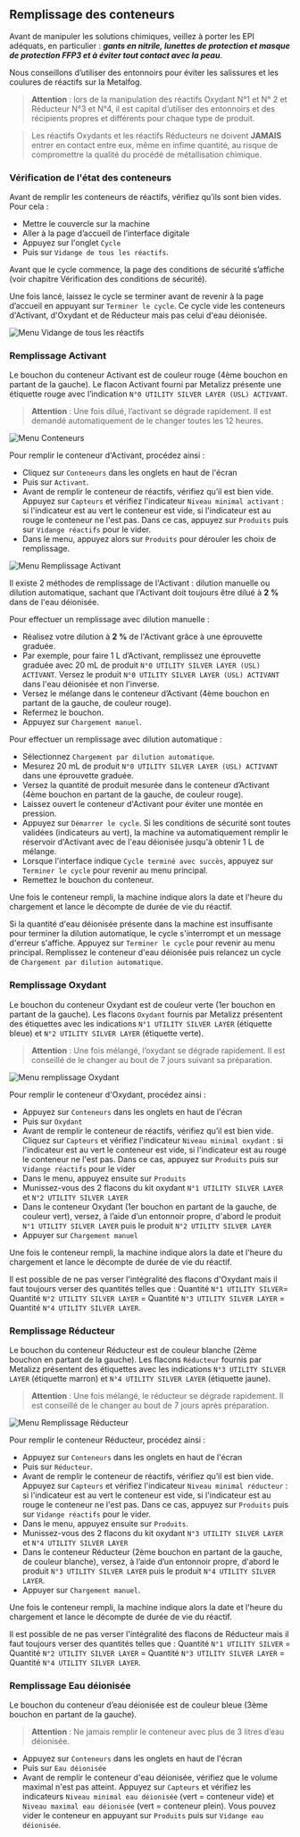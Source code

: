 ## Remplissage des conteneurs

Avant de manipuler les solutions chimiques, veillez à porter les EPI adéquats, en particulier : ***gants en nitrile, lunettes de protection et masque de protection FFP3 et à éviter tout contact avec la peau***.

Nous conseillons d’utiliser des entonnoirs pour éviter les salissures et les coulures de réactifs sur la Metalfog.

> **Attention** : lors de la manipulation des réactifs Oxydant N°1 et N° 2 et Réducteur N°3 et N°4, il est capital d’utiliser des entonnoirs et des récipients propres et différents pour chaque type de produit.

> Les réactifs Oxydants et les réactifs Réducteurs ne doivent **JAMAIS** entrer en contact entre eux, même en infime quantité, au risque de compromettre la qualité du procédé de métallisation chimique.

### Vérification de l'état des conteneurs

Avant de remplir les conteneurs de réactifs, vérifiez qu’ils sont bien vides.
Pour cela :

- Mettre le couvercle sur la machine
- Aller à la page d’accueil de l’interface digitale
- Appuyez sur l'onglet `Cycle`
- Puis sur `Vidange de tous les réactifs`.

Avant que le cycle commence, la page des conditions de sécurité s’affiche (voir chapitre Vérification des conditions de sécurité).

Une fois lancé, laissez le cycle se terminer avant de revenir à la page d’accueil en appuyant sur `Terminer le cycle`. Ce cycle vide les conteneurs d'Activant, d'Oxydant et de Réducteur mais pas celui d'eau déionisée.

![Menu Vidange de tous les réactifs](vidange_reactifs.png)

### Remplissage Activant

Le bouchon du conteneur Activant est de couleur rouge (4ème bouchon en partant de la gauche). Le flacon Activant fourni par Metalizz présente une étiquette rouge avec l’indication `N°0 UTILITY SILVER LAYER (USL) ACTIVANT`.

>**Attention** : Une fois dilué, l’activant se dégrade rapidement. Il est demandé automatiquement de le changer toutes les 12 heures.

![Menu Conteneurs](menu_conteneurs.png)

Pour remplir le conteneur d'Activant, procédez ainsi :

- Cliquez sur `Conteneurs` dans les onglets en haut de l'écran
- Puis sur `Activant`.
- Avant de remplir le conteneur de réactifs, vérifiez qu’il est bien vide. Appuyez sur `Capteurs` et vérifiez l'indicateur `Niveau minimal activant` : si l'indicateur est au vert le conteneur est vide, si l'indicateur est au rouge le conteneur ne l'est pas. Dans ce cas, appuyez sur `Produits` puis sur `Vidange réactifs` pour le vider.
- Dans le menu, appuyez alors sur `Produits` pour dérouler les choix de remplissage.

![Menu Remplissage Activant](menu_activant.png)

Il existe 2 méthodes de remplissage de l'Activant : dilution manuelle ou dilution automatique, sachant que l'Activant doit toujours être dilué à **2 %** dans de l'eau déionisée.

Pour effectuer un remplissage avec dilution manuelle :

- Réalisez votre dilution à **2 %** de l'Activant grâce à une éprouvette graduée.
- Par exemple, pour faire 1 L d’Activant, remplissez une éprouvette graduée avec 20 mL de produit `N°0 UTILITY SILVER LAYER (USL) ACTIVANT`. Versez le produit `N°0 UTILITY SILVER LAYER (USL) ACTIVANT` dans l'eau déionisée et non l'inverse.
- Versez le mélange dans le conteneur d’Activant (4ème bouchon en partant de la gauche, de couleur rouge).
- Refermez le bouchon.
- Appuyez sur `Chargement manuel`.

Pour effectuer un remplissage avec dilution automatique :

- Sélectionnez `Chargement par dilution automatique`.
- Mesurez 20 mL de produit `N°0 UTILITY SILVER LAYER (USL) ACTIVANT` dans une éprouvette graduée.
- Versez la quantité de produit mesurée dans le conteneur d’Activant (4ème bouchon en partant de la gauche, de couleur rouge).
- Laissez ouvert le conteneur d'Activant pour éviter une montée en pression.
- Appuyez sur `Démarrer le cycle`.
 Si les conditions de sécurité sont toutes validées (indicateurs au vert), la machine va automatiquement remplir le réservoir d'Activant avec de l'eau déionisée jusqu'à obtenir 1 L de mélange.
- Lorsque l'interface indique `Cycle terminé avec succès`, appuyez sur `Terminer le cycle` pour revenir au menu principal.
- Remettez le bouchon du conteneur.

Une fois le conteneur rempli, la machine indique alors la date et l'heure du chargement et lance le décompte de durée de vie du réactif.

Si la quantité d'eau déionisée présente dans la machine est insuffisante pour terminer la dilution automatique, le cycle s'interrompt et un message d'erreur s'affiche. Appuyez sur `Terminer le cycle` pour revenir au menu principal. Remplissez le conteneur d'eau déionisée puis relancez un cycle de `Chargement par dilution automatique`.

### Remplissage Oxydant

Le bouchon du conteneur Oxydant est de couleur verte (1er bouchon en partant de la gauche). Les flacons `Oxydant` fournis par Metalizz présentent des étiquettes avec les indications `N°1 UTILITY SILVER LAYER` (étiquette bleue) et `N°2 UTILITY SILVER LAYER` (étiquette verte).

>**Attention** : Une fois mélangé, l’oxydant se dégrade rapidement. Il est conseillé de le changer au bout de 7 jours suivant sa préparation.

![Menu remplissage Oxydant](remplissage_oxydant.png)

Pour remplir le conteneur d'Oxydant, procédez ainsi :

- Appuyez sur `Conteneurs` dans les onglets en haut de l'écran
- Puis sur `Oxydant`
- Avant de remplir le conteneur de réactifs, vérifiez qu’il est bien vide. Cliquez sur `Capteurs` et vérifiez l'indicateur `Niveau minimal oxydant` : si l'indicateur est au vert le conteneur est vide, si l'indicateur est au rouge le conteneur ne l'est pas. Dans ce cas, appuyez sur `Produits` puis sur `Vidange réactifs` pour le vider
- Dans le menu, appuyez ensuite sur `Produits`
- Munissez-vous des 2 flacons du kit oxydant `N°1 UTILITY SILVER LAYER` et `N°2 UTILITY SILVER LAYER`
- Dans le conteneur Oxydant (1er bouchon en partant de la gauche, de couleur vert), versez, à l’aide d’un entonnoir propre, d'abord le produit `N°1 UTILITY SILVER LAYER` puis le produit `N°2 UTILITY SILVER LAYER`
- Appuyer sur `Chargement manuel`

Une fois le conteneur rempli, la machine indique alors la date et l'heure du chargement et lance le décompte de durée de vie du réactif.

Il est possible de ne pas verser l'intégralité des flacons d'Oxydant mais il faut toujours verser des quantités telles que :
Quantité `N°1 UTILITY SILVER`= Quantité `N°2 UTILITY SILVER LAYER` = Quantité `N°3 UTILITY SILVER LAYER` = Quantité `N°4 UTILITY SILVER LAYER`.

### Remplissage Réducteur

Le bouchon du conteneur Réducteur est de couleur blanche (2ème bouchon en partant de la gauche). Les flacons `Réducteur` fournis par Metalizz présentent des étiquettes avec les indications `N°3 UTILITY SILVER LAYER` (étiquette marron) et `N°4 UTILITY SILVER LAYER` (étiquette jaune).

>**Attention** : Une fois mélangé, le réducteur se dégrade rapidement. Il est conseillé de le changer au bout de 7 jours après préparation.

![Menu Remplissage Réducteur](remplissage_reducteur.png)

Pour remplir le conteneur Réducteur, procédez ainsi :

- Appuyez sur `Conteneurs` dans les onglets en haut de l'écran
- Puis sur `Réducteur`.
- Avant de remplir le conteneur de réactifs, vérifiez qu’il est bien vide. Appuyez sur `Capteurs` et vérifiez l'indicateur `Niveau minimal réducteur` : si l'indicateur est au vert le conteneur est vide, si l'indicateur est au rouge le conteneur ne l'est pas. Dans ce cas, appuyez sur `Produits` puis sur `Vidange réactifs` pour le vider.
- Dans le menu, appuyez ensuite sur `Produits`.
- Munissez-vous des 2 flacons du kit oxydant `N°3 UTILITY SILVER LAYER` et `N°4 UTILITY SILVER LAYER`
- Dans le conteneur Réducteur (2ème bouchon en partant de la gauche, de couleur blanche), versez, à l’aide d’un entonnoir propre, d'abord le produit `N°3 UTILITY SILVER LAYER` puis le produit `N°4 UTILITY SILVER LAYER`.
- Appuyer sur `Chargement manuel`.

Une fois le conteneur rempli, la machine indique alors la date et l'heure du chargement et lance le décompte de durée de vie du réactif.

Il est possible de ne pas verser l'intégralité des flacons de Réducteur mais il faut toujours verser des quantités telles que :
Quantité `N°1 UTILITY SILVER` = Quantité `N°2 UTILITY SILVER LAYER` = Quantité `N°3 UTILITY SILVER LAYER` = Quantité `N°4 UTILITY SILVER LAYER`.

### Remplissage Eau déionisée

Le bouchon du conteneur d’eau déionisée est de couleur bleue (3ème bouchon en partant de la gauche).

>**Attention** : Ne jamais remplir le conteneur avec plus de 3 litres d’eau déionisée.

- Appuyez sur `Conteneurs` dans les onglets en haut de l'écran
- Puis sur `Eau déionisée`
- Avant de remplir le conteneur d'eau déionisée, vérifiez que le volume maximal n'est pas atteint. Appuyez sur `Capteurs` et vérifiez les indicateurs `Niveau minimal eau déionisée` (vert = conteneur vide) et `Niveau maximal eau déionisée` (vert = conteneur plein). Vous pouvez vider le conteneur en appuyant sur `Produits` puis sur `Vidange eau déionisée`.
